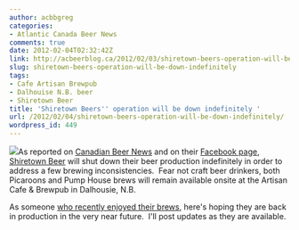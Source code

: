```yaml
---
author: acbbgreg
categories:
- Atlantic Canada Beer News
comments: true
date: 2012-02-04T02:32:42Z
link: http://acbeerblog.ca/2012/02/03/shiretown-beers-operation-will-be-down-indefinitely/
slug: shiretown-beers-operation-will-be-down-indefinitely
tags:
- Cafe Artisan Brewpub
- Dalhouise N.B. beer
- Shiretown Beer
title: 'Shiretown Beers'' operation will be down indefinitely '
url: /2012/02/04/shiretown-beers-operation-will-be-down-indefinitely/
wordpress_id: 449
---
```


[![](http://acbeerblog.ca/wp-content/uploads/2012/02/shiretownbeerlogo3.png)](http://acbeerblog.ca/wp-content/uploads/2012/02/shiretownbeerlogo3.png)As reported on [Canadian Beer News](http://www.canadianbeernews.com/2012/02/03/shiretown-beer-stops-production-to-address-quality-control-issues/?utm_source=feedburner&utm_medium=feed&utm_campaign=Feed%3A+CanadianBeerNews+%28Canadian+Beer+News%29) and on their [Facebook page](http://www.facebook.com/shiretown), [Shiretown Beer](http://shiretownbeer.com/) will shut down their beer production indefinitely in order to address a few brewing inconsistencies.  Fear not craft beer drinkers, both Picaroons and Pump House brews will remain available onsite at the Artisan Cafe & Brewpub in Dalhousie, N.B.

As someone [who recently enjoyed their brews](http://atlanticcanadabeerblog.wordpress.com/2012/01/04/the-story-of-shiretown-beer-dalhousie-n-b/), here's hoping they are back in production in the very near future.  I'll post updates as they are available.
